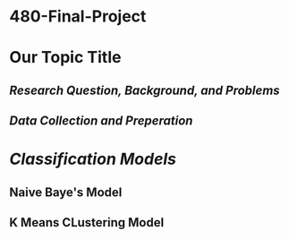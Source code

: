 # 480-Final-Project

# Our Topic Title 

## *Research Question, Background, and Problems*

## *Data Collection and Preperation*

# *Classification Models*

## Naive Baye's Model

## K Means CLustering Model 
